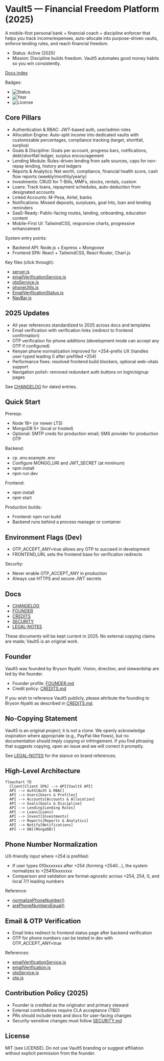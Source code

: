 # Vault5 — Financial Freedom Platform (2025)

A mobile-first personal bank + financial coach + discipline enforcer that helps you track income/expenses, auto-allocate into purpose-driven vaults, enforce lending rules, and reach financial freedom.

- Status: Active (2025)
- Mission: Discipline builds freedom. Vault5 automates good money habits so you win consistently.

[Docs index](docs/README.md)

Badges:
- ![Status](https://img.shields.io/badge/status-active-2ea44f)
- ![Year](https://img.shields.io/badge/year-2025-informational)
- ![License](https://img.shields.io/badge/license-MIT-blue)

## Core Pillars

- Authentication & RBAC: JWT-based auth, user/admin roles
- Allocation Engine: Auto-split income into dedicated vaults with customizable percentages, compliance tracking (target, shortfall, surplus)
- Goals & Discipline: Goals per account, progress bars, notifications, debt/shortfall ledger, surplus encouragement
- Lending Module: Rules-driven lending from safe sources, caps for non-repay lending, history and ledgers
- Reports & Analytics: Net worth, compliance, financial health score, cash flow reports (weekly/monthly/yearly)
- Investments: CRUD for T-Bills, MMFs, stocks, rentals, custom
- Loans: Track loans, repayment schedules, auto-deduction from designated accounts
- Linked Accounts: M-Pesa, Airtel, banks
- Notifications: Missed deposits, surpluses, goal hits, loan and lending reminders
- SaaS-Ready: Public-facing routes, landing, onboarding, education content
- Mobile-First UI: TailwindCSS, responsive charts, progressive enhancement

System entry points:
- Backend API: Node.js + Express + Mongoose
- Frontend SPA: React + TailwindCSS, React Router, Chart.js

Key files (click through):
- [server.js](backend/server.js)
- [emailVerificationService.js](backend/services/emailVerificationService.js)
- [otpService.js](backend/services/otpService.js)
- [phoneUtils.js](backend/utils/phoneUtils.js)
- [EmailVerificationStatus.js](frontend/src/pages/EmailVerificationStatus.js)
- [NavBar.js](frontend/src/components/NavBar.js)

## 2025 Updates

- All year references standardized to 2025 across docs and templates
- Email verification with verification links (redirect to frontend confirmation)
- OTP verification for phone additions (development mode can accept any OTP if configured)
- Kenyan phone normalization improved for +254-prefix UX (handles user-typed leading 0 after prefilled +254)
- Performance fixes: resolved frontend build blockers, optional web-vitals support
- Navigation polish: removed redundant auth buttons on login/signup pages

See [CHANGELOG](docs/CHANGELOG.md) for dated entries.

## Quick Start

Prereqs:
- Node 18+ (or newer LTS)
- MongoDB 5+ (local or hosted)
- Optional: SMTP creds for production email; SMS provider for production OTP

Backend:
- cp .env.example .env
- Configure MONGO_URI and JWT_SECRET (at minimum)
- npm install
- npm run dev

Frontend:
- npm install
- npm start

Production builds:
- Frontend: npm run build
- Backend runs behind a process manager or container

## Environment Flags (Dev)

- OTP_ACCEPT_ANY=true allows any OTP to succeed in development
- FRONTEND_URL sets the frontend base for verification redirects

Security:
- Never enable OTP_ACCEPT_ANY in production
- Always use HTTPS and secure JWT secrets

## Docs

- [CHANGELOG](docs/CHANGELOG.md)
- [FOUNDER](docs/FOUNDER.md)
- [CREDITS](docs/CREDITS.md)
- [SECURITY](docs/SECURITY.md)
- [LEGAL-NOTES](docs/LEGAL-NOTES.md)

These documents will be kept current in 2025. No external copying claims are made; Vault5 is an original work.

## Founder

Vault5 was founded by Bryson Nyaliti. Vision, direction, and stewardship are led by the founder.

- Founder profile: [FOUNDER.md](docs/FOUNDER.md)
- Credit policy: [CREDITS.md](docs/CREDITS.md)

If you wish to reference Vault5 publicly, please attribute the founding to Bryson Nyaliti as described in [CREDITS.md](docs/CREDITS.md).

## No-Copying Statement

Vault5 is an original project; it is not a clone. We openly acknowledge inspiration where appropriate (e.g., PayPal-like flows), but no documentation should imply copying or infringement. If you find phrasing that suggests copying, open an issue and we will correct it promptly.

See [LEGAL-NOTES](docs/LEGAL-NOTES.md) for the stance on brand references.

## High-Level Architecture

```mermaid
flowchart TD
  Client[Client SPA] --> API[Vault5 API]
  API --> Auth[Auth & RBAC]
  API --> Users[Users & Profiles]
  API --> Accounts[Accounts & Allocation]
  API --> Goals[Goals & Discipline]
  API --> Lending[Lending Rules]
  API --> Loans[Loans]
  API --> Invest[Investments]
  API --> Reports[Reports & Analytics]
  API --> Notify[Notifications]
  API --> DB[(MongoDB)]
```

## Phone Number Normalization

UX-friendly input where +254 is prefilled:
- If user types 010xxxxxxx after +254 (forming +2540...), the system normalizes to +25410xxxxxxx
- Comparison and validation are format-agnostic across +254, 254, 0, and local 7/1 leading numbers

Reference:
- [normalizePhoneNumber()](backend/utils/phoneUtils.js:11)
- [arePhoneNumbersEqual()](backend/utils/phoneUtils.js:109)

## Email & OTP Verification

- Email links redirect to frontend status page after backend verification
- OTP for phone numbers can be tested in dev with OTP_ACCEPT_ANY=true

References:
- [emailVerificationService.js](backend/services/emailVerificationService.js)
- [emailVerification.js](backend/routes/emailVerification.js)
- [otpService.js](backend/services/otpService.js)
- [otp.js](backend/routes/otp.js)

## Contribution Policy (2025)

- Founder is credited as the originator and primary steward
- External contributions require CLA acceptance (TBD)
- PRs should include tests and docs for user-facing changes
- Security-sensitive changes must follow [SECURITY.md](docs/SECURITY.md)

## License

MIT (see LICENSE). Do not use Vault5 branding or suggest affiliation without explicit permission from the founder.
